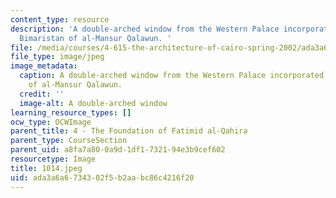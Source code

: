 ```yaml
---
content_type: resource
description: 'A double-arched window from the Western Palace incorporated into the
  Bimaristan of al-Mansur Qalawun. '
file: /media/courses/4-615-the-architecture-of-cairo-spring-2002/ada3a6a6734302f5b2aabc86c4216f20_1014.jpeg
file_type: image/jpeg
image_metadata:
  caption: A double-arched window from the Western Palace incorporated into the Bimaristan
    of al-Mansur Qalawun.
  credit: ''
  image-alt: A double-arched window
learning_resource_types: []
ocw_type: OCWImage
parent_title: 4 - The Foundation of Fatimid al-Qahira
parent_type: CourseSection
parent_uid: a8fa7a80-0a9d-1df1-7321-94e3b9cef602
resourcetype: Image
title: 1014.jpeg
uid: ada3a6a6-7343-02f5-b2aa-bc86c4216f20
---
```

